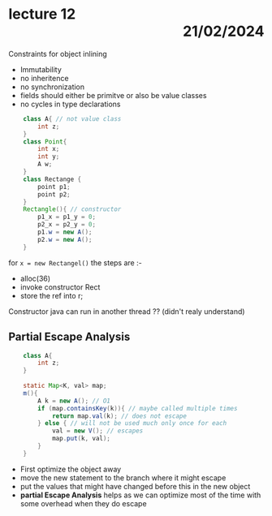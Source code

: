 # lecture 12 <div style="text-align:right"> 21/02/2024 </div>

Constraints for object inlining
- Immutability
- no inheritence
- no synchronization
- fields should either be primitve or also be value classes
- no cycles in type declarations

```java
    class A{ // not value class
        int z;
    }
    class Point{
        int x;
        int y;
        A w;
    }
    class Rectange {
        point p1;
        point p2;
    }
    Rectangle(){ // constructor
        p1_x = p1_y = 0;
        p2_x = p2_y = 0;
        p1.w = new A();
        p2.w = new A();
    }
```

for `x = new Rectangel()` the steps are :-
- alloc(36)
- invoke constructor Rect<init>
- store the ref into r;

Constructor java can run in another thread ?? (didn't realy understand)

## Partial Escape Analysis

```java
    class A{
        int z;
    }
    
    static Map<K, val> map;
    m(){
        A k = new A(); // O1
        if (map.containsKey(k)){ // maybe called multiple times
            return map.val(k); // does not escape
        } else { // will not be used much only once for each 
            val = new V(); // escapes
            map.put(k, val);
        }
    }
```

- First optimize the object away
- move the new statement to the branch where it might escape
- put the values that might have changed before this in the new object
- **partial Escape Analysis** helps as we can optimize most of the time with some overhead when they do escape
